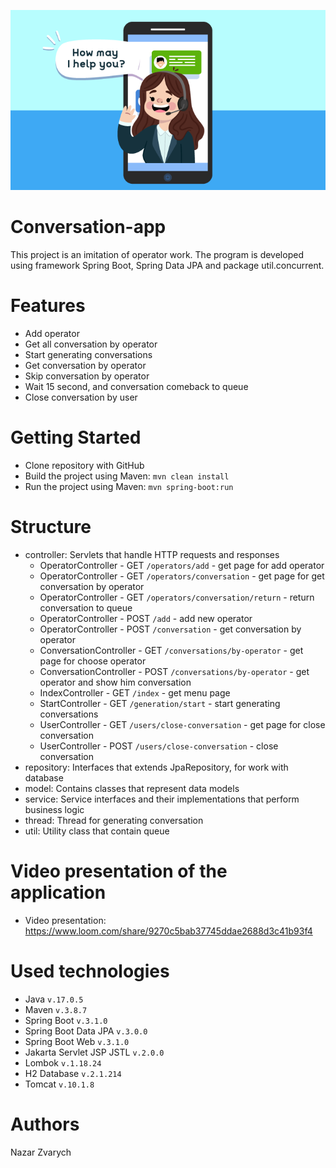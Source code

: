 ![img.png](img.png)
# Conversation-app
This project is an imitation of operator work. The program is developed using framework Spring Boot, Spring Data JPA and package util.concurrent.
# Features
* Add operator
* Get all conversation by operator
* Start generating conversations
* Get conversation by operator
* Skip conversation by operator
* Wait 15 second, and conversation comeback to queue 
* Close conversation by user
# Getting Started
* Clone repository with GitHub
* Build the project using Maven: ```mvn clean install```
* Run the project using Maven: ```mvn spring-boot:run```
# Structure
* controller: Servlets that handle HTTP requests and responses
    - OperatorController - GET ```/operators/add``` - get page for add operator 
    - OperatorController - GET ```/operators/conversation``` - get page for get conversation by operator 
    - OperatorController - GET ```/operators/conversation/return``` - return conversation to queue 
    - OperatorController - POST ```/add``` - add new operator
    - OperatorController - POST ```/conversation``` - get conversation by operator
    - ConversationController - GET ```/conversations/by-operator``` - get page for choose operator
    - ConversationController - POST ```/conversations/by-operator``` - get operator and show him conversation
    - IndexController - GET ```/index``` - get menu page
    - StartController - GET ```/generation/start``` - start generating conversations
    - UserController - GET ```/users/close-conversation``` - get page for close conversation
    - UserController - POST ```/users/close-conversation``` - close conversation
* repository: Interfaces that extends JpaRepository, for work with database
* model: Contains classes that represent data models
* service: Service interfaces and their implementations that perform business logic
* thread: Thread for generating conversation
* util: Utility class that contain queue
# Video presentation of the application
* Video presentation: https://www.loom.com/share/9270c5bab37745ddae2688d3c41b93f4
# Used technologies
* Java ```v.17.0.5```
* Maven ```v.3.8.7```
* Spring Boot ```v.3.1.0```
* Spring Boot Data JPA ```v.3.0.0```
* Spring Boot Web ```v.3.1.0```
* Jakarta Servlet JSP JSTL ```v.2.0.0```
* Lombok ```v.1.18.24```
* H2 Database ```v.2.1.214```
* Tomcat ```v.10.1.8```
# Authors
Nazar Zvarych